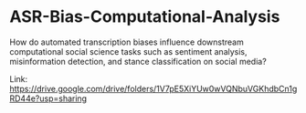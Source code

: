 # ASR-Bias-Computational-Analysis
How do automated transcription biases influence downstream computational social science tasks such as sentiment analysis, misinformation detection, and stance classification on social media?

Link: https://drive.google.com/drive/folders/1V7pE5XiYUw0wVQNbuVGKhdbCn1gRD44e?usp=sharing

